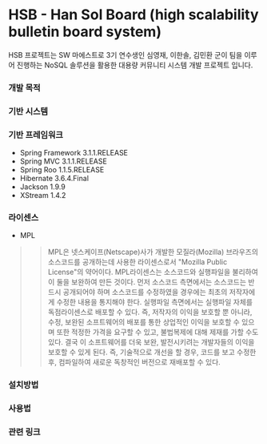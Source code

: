 HSB - Han Sol Board (high scalability bulletin board system)
============================================================

HSB 프로젝트는 SW 마에스트로 3기 연수생인 심영재, 이한솔, 김민환 군이 팀을 이루어 진행하는 NoSQL 솔루션을 활용한 대용량 커뮤니티 시스템 개발 프로젝트 입니다.

### 개발 목적

### 기반 시스템

### 기반 프레임워크
- Spring Framework 3.1.1.RELEASE
- Spring MVC 3.1.1.RELEASE
- Spring Roo 1.1.5.RELEASE
- Hibernate 3.6.4.Final
- Jackson 1.9.9
- XStream 1.4.2

### 라이센스
- MPL

>> MPL은 넷스케이프(Netscape)사가 개발한 모질라(Mozilla) 브라우즈의 소스코드를 공개하는데 사용한 라이센스로서 "Mozilla Public License"의 약어이다. MPL라이센스는 소스코드와 실행파일을 불리하여 이 둘을 보완하여 만든 것이다. 먼저 소스코드 측면에서는 소스코드는 반드시 공개되어야 하며 소스코드를 수정하였을 경우에는 최초의 저작자에게 수정한 내용을 통지해야 한다. 실행파일 측면에서는 실행파일 자체를 독점라이센스로 배포할 수 있다. 즉, 저작자의 이익을 보호할 뿐 아니라, 수정, 보완된 소프트웨어의 배포를 통한 상업적인 이익을 보호할 수 있으며 또한 적정한 가격을 요구할 수 있고, 불법복제에 대해 제재를 가할 수도 있다. 결국 이 소프트웨어를 더욱 보완, 발전시키려는 개발자들의 이익을 보호할 수 있게 된다. 즉, 기술적으로 개선을 할 경우, 코드를 보고 수정한 후, 컴파일하여 새로운 독창적인 버전으로 재배포할 수 있다.

### 설치방법

### 사용법

### 관련 링크